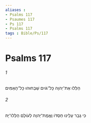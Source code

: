 ```yaml
---
aliases : 
- Psalms 117
- Psaumes 117
- Ps 117
- Psalms 117
tags : Bible/Ps/117
---
```


# Psalms 117

###### 1
הַלְלוּ אֶת־יְהוָה כָּל־גֹּויִם שַׁבְּחוּהוּ כָּל־הָאֻמִּים׃
###### 2
כִּי גָבַר עָלֵינוּ חַסְדֹּו וֶאֱמֶת־יְהוָה לְעֹולָם הַלְלוּ־יָהּ׃
